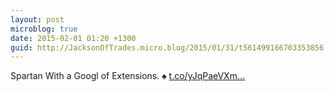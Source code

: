 ```yaml
---
layout: post
microblog: true
date: 2015-02-01 01:20 +1300
guid: http://JacksonOfTrades.micro.blog/2015/01/31/t561499166703353856.html
---
```

Spartan With a Googl of Extensions. ♠ [t.co/yJqPaeVXm...](http://t.co/yJqPaeVXmE)
